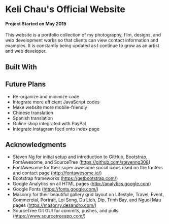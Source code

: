 # Keli Chau's Official Website

#### Project Started on May 2015

This website is a portfolio collection of my photography, film, designs, and web development works so that clients can view contact information and examples. It is constantly being updated as I continue to grow as an artist and web developer.

## Built With 

## Future Plans
+ Re-organize and minimize code
+ Integrate more efficient JavaScript codes
+ Make website more mobile-friendly
+ Chinese translation
+ Spanish translation
+ Online shop integrated with PayPal
+ Integrate Instagram feed onto index page

## Acknowledgments
+ Steven Ng for initial setup and introduction to GitHub, Bootstrap, FontAwesome, and SourceTree (https://github.com/stevenng308)
+ FontAwesome for their super awesome social icons used on the footers and contact page (http://fontawesome.io/)
+ Bootstrap frameworks (https://getbootstrap.com/)
+ Google Analytics on all HTML pages (http://analytics.google.com)
+ Google Fonts (https://fonts.google.com/)
+ Masonry for their beautiful gallery grid layout on Lifestyle, Travel, Event, Commercial, Portrait, Loi Song, Du Lich, Dip, Trinh Bay, and Nguoi Mau pages (https://masonry.desandro.com/)
+ SourceTree Git GUI for commits, pushes, and pulls (https://www.sourcetreeapp.com/)




